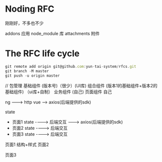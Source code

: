 # Noding RFC

刚刚好，不多也不少


addons 应用
node_module 库
attachments 附件

# The RFC life cycle


```ts
git remote add origin git@github.com:yun-tai-system/rfcs.git
git branch -M master
git push -u origin master
```
// 包管理
基础组件 (版本号)（很少）(UI库)
组合组件 (版本1的基础组件+版本2的基础组件) （ui库+自制）
业务组件 (自己)
页面组件 自己

ng ---> http
vue --> axios(后端提供的sdk)

state
- 页面1 state ----> 后端交互 ---> axios(后端提供的sdk)
- 页面2 state ----> 后端交互
- 页面3 state ----> 后端交互

页面1
 结构+样式
页面2

页面3
